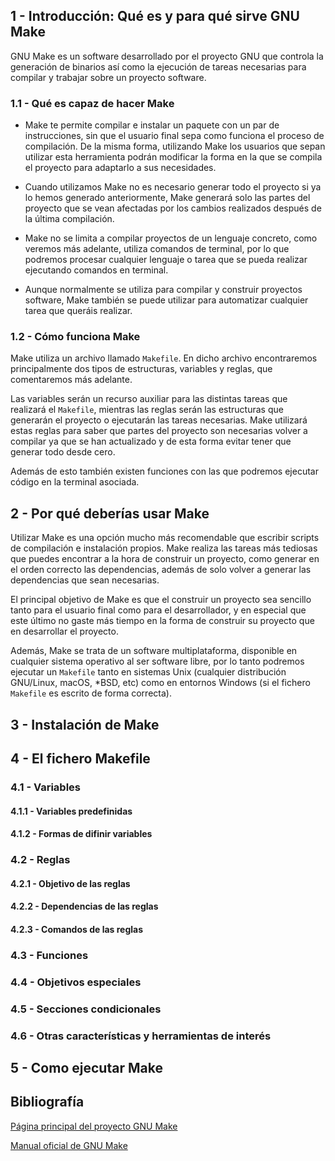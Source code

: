 ## 1 - Introducción: Qué es y para qué sirve GNU Make

GNU Make es un software desarrollado por el proyecto GNU que controla la generación de binarios así como la ejecución de tareas necesarias para compilar y trabajar sobre un proyecto software.

### 1.1 - Qué es capaz de hacer Make

- Make te permite compilar e instalar un paquete con un par de instrucciones, sin que el usuario final sepa como funciona el proceso de compilación. De la misma forma, utilizando Make los usuarios que sepan utilizar esta herramienta podrán modificar la forma en la que se compila el proyecto para adaptarlo a sus necesidades.

- Cuando utilizamos Make no es necesario generar todo el proyecto si ya lo hemos generado anteriormente, Make generará solo las partes del proyecto que se vean afectadas por los cambios realizados después de la última compilación.

- Make no se limita a compilar proyectos de un lenguaje concreto, como veremos más adelante, utiliza comandos de terminal, por lo que podremos procesar cualquier lenguaje o tarea que se pueda realizar ejecutando comandos en terminal.

- Aunque normalmente se utiliza para compilar y construir proyectos software, Make también se puede utilizar para automatizar cualquier tarea que queráis realizar.


### 1.2 - Cómo funciona Make

Make utiliza un archivo llamado `Makefile`. En dicho archivo encontraremos principalmente dos tipos de estructuras, variables y reglas, que comentaremos más adelante.

Las variables serán un recurso auxiliar para las distintas tareas que realizará el `Makefile`, mientras las reglas serán las estructuras que generarán el proyecto o ejecutarán las tareas necesarias. Make utilizará estas reglas para saber que partes del proyecto son necesarias volver a compilar ya que se han actualizado y de esta forma evitar tener que generar todo desde cero.

Además de esto también existen funciones con las que podremos ejecutar código en la terminal asociada.

## 2 - Por qué deberías usar Make

Utilizar Make es una opción mucho más recomendable que escribir scripts de compilación e instalación propios. Make realiza las tareas más tediosas que puedes encontrar a la hora de construir un proyecto, como generar en el orden correcto las dependencias, además de solo volver a generar las dependencias que sean necesarias.

El principal objetivo de Make es que el construir un proyecto sea sencillo tanto para el usuario final como para el desarrollador, y en especial que este último no gaste más tiempo en la forma de construir su proyecto que en desarrollar el proyecto.

Además, Make se trata de un software multiplataforma, disponible en cualquier sistema operativo al ser software libre, por lo tanto podremos ejecutar un `Makefile` tanto en sistemas Unix (cualquier distribución GNU/Linux, macOS, *BSD, etc) como en entornos Windows (si el fichero `Makefile` es escrito de forma correcta).

## 3 - Instalación de Make



## 4 - El fichero Makefile

### 4.1 - Variables

#### 4.1.1 - Variables predefinidas

#### 4.1.2 - Formas de difinir variables

### 4.2 - Reglas

#### 4.2.1 - Objetivo de las reglas

#### 4.2.2 - Dependencias de las reglas

#### 4.2.3 - Comandos de las reglas

### 4.3 - Funciones

### 4.4 - Objetivos especiales

### 4.5 - Secciones condicionales

### 4.6 - Otras características y herramientas de interés

## 5 - Como ejecutar Make




## Bibliografía

[Página principal del proyecto GNU Make](https://www.gnu.org/software/make/)

[Manual oficial de GNU Make](https://www.gnu.org/software/make/manual/html_node/index.html)
